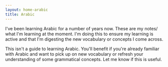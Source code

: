 ```yaml
---
layout: home-arabic
title: Arabic
---
```


I've been learning Arabic for a number of years now. These are my notes/ what I'm learning at the moment. I'm doing this to ensure my learning is active and that I'm digesting the new vocabulary or concepts I come across. 

This isn't a guide to learning Arabic. You'll benefit if you're already familiar with Arabic and want to pick up on new vocabulary or refresh your understanding of some grammatical concepts. Let me know if this is useful. 
